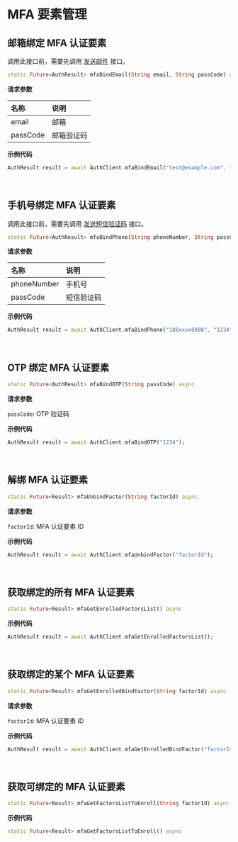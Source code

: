 # MFA 要素管理

<LastUpdated/>

## 邮箱绑定 MFA 认证要素

调用此接口前，需要先调用 [发送邮件](./message.md##-发送邮件) 接口。

```dart
static Future<AuthResult> mfaBindEmail(String email, String passCode) async
```

**请求参数**

| 名称  | 说明 |
| :---- | :---- |
| email | 邮箱 |
| passCode | 邮箱验证码 |

**示例代码**

```dart
AuthResult result = await AuthClient.mfaBindEmail("test@example.com", "1234");
```

<br>

## 手机号绑定 MFA 认证要素

调用此接口前，需要先调用 [发送短信验证码](./message.md##-发送短信) 接口。

```dart
static Future<AuthResult> mfaBindPhone(String phoneNumber, String passCode, [String? phoneCountryCode]) async
```

**请求参数**

| 名称  | 说明 |
| :---- | :---- |
| phoneNumber | 手机号 |
| passCode | 短信验证码 |

**示例代码**

```dart
AuthResult result = await AuthClient.mfaBindPhone("188xxxx8888", "1234");
```

<br>

## OTP 绑定 MFA 认证要素

```dart
static Future<AuthResult> mfaBindOTP(String passCode) async
```

**请求参数**

`passCode`: OTP 验证码

**示例代码**

```dart
AuthResult result = await AuthClient.mfaBindOTP("1234");
```

<br>


## 解绑 MFA 认证要素

```dart
static Future<Result> mfaUnbindFactor(String factorId) async
```

**请求参数**

`factorId`: MFA 认证要素 ID

**示例代码**

```dart
AuthResult result = await AuthClient.mfaUnbindFactor("factorId");
```

<br>

## 获取绑定的所有 MFA 认证要素

```dart
static Future<Result> mfaGetEnrolledFactorsList() async
```

**示例代码**

```dart
AuthResult result = await AuthClient.mfaGetEnrolledFactorsList();
```

<br>

## 获取绑定的某个 MFA 认证要素

```dart
static Future<Result> mfaGetEnrolledBindFactor(String factorId) async
```

**请求参数**

`factorId`: MFA 认证要素 ID

**示例代码**

```dart
AuthResult result = await AuthClient.mfaGetEnrolledBindFactor("factorId");
```

<br>

## 获取可绑定的 MFA 认证要素

```dart
static Future<Result> mfaGetFactorsListToEnroll(String factorId) async
```

**示例代码**

```dart
static Future<Result> mfaGetFactorsListToEnroll() async
```

<br>
